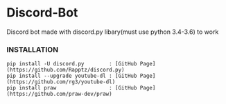 # Discord-Bot
Discord bot made with discord.py libary(must use python 3.4-3.6) to work


### INSTALLATION
```
pip install -U discord.py        : [GitHub Page](https://github.com/Rapptz/discord.py)
pip install --upgrade youtube-dl : [GitHub Page](https://github.com/rg3/youtube-dl)
pip install praw                 : [GitHub Page](https://github.com/praw-dev/praw)
```

